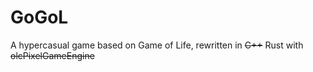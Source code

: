 # GoGoL
A hypercasual game based on Game of Life, rewritten in ~~C++~~ Rust with ~~olcPixelGameEngine~~
